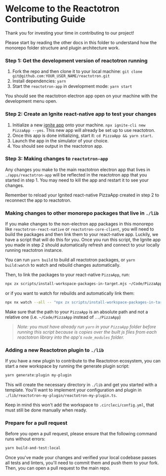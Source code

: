 # Welcome to the Reactotron Contributing Guide

Thank you for investing your time in contributing to our project!

Please start by reading the other docs in this folder to understand how the monorepo folder structure and plugin architecture work.

### Step 1: Get the development version of reactotron running

1. Fork the repo and then clone it to your local machine: `git clone git@github.com:YOUR_USER_NAME/reactotron.git`
2. Install dependencies: `yarn`
3. Start the `reactotron-app` in development mode: `yarn start`

You should see the reactotron electron app open on your machine with the development menu open.

### Step 2: Create an Ignite react-native app to test your changes

1. Initialize a new [ignite app](https://github.com/infinitered/ignite) onto your machine. `npx ignite-cli new PizzaApp --yes`. This new app will already be set up to use reactotron.
2. Once this app is done initializing, start it: `cd PizzaApp && yarn start`.
3. Launch the app in the simulator of your choice.
4. You should see output in the reactotron app.

### Step 3: Making changes to `reactotron-app`

Any changes you make to the main reactotron electron app that lives in `./apps/reactotron-app` will be reflected in the reactotron app that you started in step 1. You may need to kill the app and restart it to see your changes.

Remember to reload your Ignited react-native PizzaApp created in step 2 to reconnect the app to reactotron.

### Making changes to other monorepo packages that live in `./lib`

If you make changes to the non-electron app packages in this monorepo like `reactotron-react-native` or `reactotron-core-client`, you will need to build the packages and then link them to your react-native app. Luckily, we have a script that will do this for you. Once you run this script, the Ignite app you made in step 2 should automatically refresh and connect to your locally running reactotron instance.

You can run `yarn build` to build all reactotron packages, or `yarn build:watch` to watch and rebuild changes automatically.

Then, to link the packages to your react-native `PizzaApp`, run:

```sh
npx zx scripts/install-workspace-packages-in-target.mjs ~/Code/PizzaApp
```

or if you want to watch for rebuilds and automatically link them:

```sh
npx nx watch --all -- "npx zx scripts/install-workspace-packages-in-target.mjs ~/Code/PizzaApp
```

Make sure that the path to your `PizzaApp` is an absolute path and not a relative one (i.e. `~/Code/PizzaApp` instead of `../PizzaApp`)

> _Note: you must have already run `yarn` in your `PizzaApp` folder before running this script because is copies over the built js files from each reactotron library into the app's `node_modules` folder._

### Adding a new Reactotron plugin to `./lib`

If you have a new plugin to contribute to the Reactotron ecosystem, you can start a new workspace by running the generate plugin script:

```sh
yarn generate:plugin my-plugin
```

This will create the necessary directory in `./lib` and get you started with a template. You'll want to implement your configuration and plugin in `./lib/reactotron-my-plugin/reactotron-my-plugin.ts`.

Keep in mind this won't add the workspace to `.circleci/config.yml`, that must still be done manually when ready.

### Prepare for a pull request

Before you open a pull request, please ensure that the following command runs without errors:

```sh
yarn build-and-test:local
```

Once you've made your changes and verified your local codebase passes all tests and linters, you'll need to commit them and push them to your fork. Then, you can open a pull request to the main repo.
